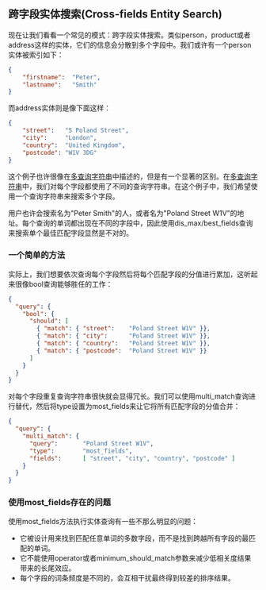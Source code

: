 ## 跨字段实体搜索(Cross-fields Entity Search) ##

现在让我们看看一个常见的模式：跨字段实体搜索。类似person，product或者address这样的实体，它们的信息会分散到多个字段中。我们或许有一个person实体被索引如下：

```json
{
    "firstname":  "Peter",
    "lastname":   "Smith"
}
```

而address实体则是像下面这样：

```json
{
    "street":   "5 Poland Street",
    "city":     "London",
    "country":  "United Kingdom",
    "postcode": "W1V 3DG"
}
```

这个例子也许很像在[多查询字符串](http://www.elasticsearch.org/guide/en/elasticsearch/guide/current/multi-query-strings.html)中描述的，但是有一个显著的区别。在[多查询字符串](http://www.elasticsearch.org/guide/en/elasticsearch/guide/current/multi-query-strings.html)中，我们对每个字段都使用了不同的查询字符串。在这个例子中，我们希望使用一个查询字符串来搜索多个字段。

用户也许会搜索名为"Peter Smith"的人，或者名为"Poland Street W1V"的地址。每个查询的单词都出现在不同的字段中，因此使用dis_max/best_fields查询来搜索单个最佳匹配字段显然是不对的。

### 一个简单的方法 ###

实际上，我们想要依次查询每个字段然后将每个匹配字段的分值进行累加，这听起来很像bool查询能够胜任的工作：

```json
{
  "query": {
    "bool": {
      "should": [
        { "match": { "street":    "Poland Street W1V" }},
        { "match": { "city":      "Poland Street W1V" }},
        { "match": { "country":   "Poland Street W1V" }},
        { "match": { "postcode":  "Poland Street W1V" }}
      ]
    }
  }
}
```

对每个字段重复查询字符串很快就会显得冗长。我们可以使用multi_match查询进行替代，然后将type设置为most_fields来让它将所有匹配字段的分值合并：

```json
{
  "query": {
    "multi_match": {
      "query":       "Poland Street W1V",
      "type":        "most_fields",
      "fields":      [ "street", "city", "country", "postcode" ]
    }
  }
}
```

### 使用most_fields存在的问题 ###

使用most_fields方法执行实体查询有一些不那么明显的问题：

- 它被设计用来找到匹配任意单词的多数字段，而不是找到跨越所有字段的最匹配的单词。
- 它不能使用operator或者minimum_should_match参数来减少低相关度结果带来的长尾效应。
- 每个字段的词条频度是不同的，会互相干扰最终得到较差的排序结果。






